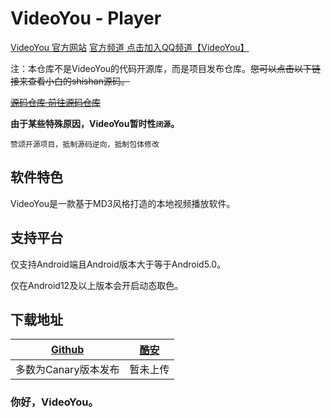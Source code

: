 # VideoYou - Player

[VideoYou 官方网站](https://clearpole.github.io/docs/videoyou/)
[官方频道 点击加入QQ频道【VideoYou】](https://pd.qq.com/s/61vf6d5qi)

注：本仓库不是VideoYou的代码开源库，而是项目发布仓库。~~您可以点击以下链接来查看小白的shishan源码。~~

~~[源码仓库 前往源码仓库](https://github.com/Clearpole/VideoYou/)~~

<b>由于某些特殊原因，VideoYou暂时性`闭源`。</b>

`赞颂开源项目，抵制源码逆向，抵制包体修改`

## 软件特色

VideoYou是一款基于MD3风格打造的本地视频播放软件。

## 支持平台

仅支持Android端且Android版本大于等于Android5.0。

仅在Android12及以上版本会开启动态取色。

## 下载地址


|  [Github](https://github.com/Clearpole/VideoYou/releases) | [酷安](https://coolapk.com) | 
|:--:|:--:|
| 多数为Canary版本发布| 暂未上传 |


### 你好，VideoYou。
